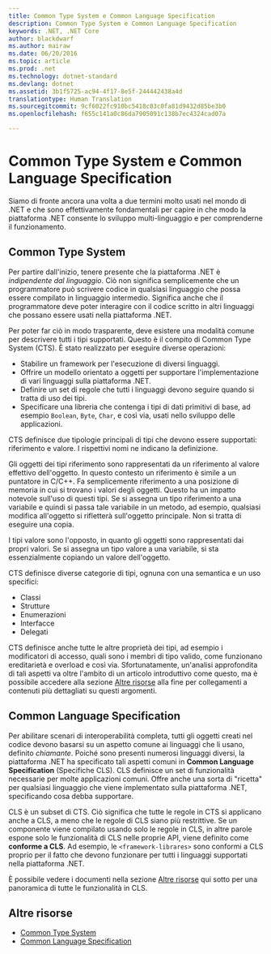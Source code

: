 ```yaml
---
title: Common Type System e Common Language Specification
description: Common Type System e Common Language Specification
keywords: .NET, .NET Core
author: blackdwarf
ms.author: mairaw
ms.date: 06/20/2016
ms.topic: article
ms.prod: .net
ms.technology: dotnet-standard
ms.devlang: dotnet
ms.assetid: 3b1f5725-ac94-4f17-8e5f-244442438a4d
translationtype: Human Translation
ms.sourcegitcommit: 9cf6022fc910bc5418c03c0fa81d9432d85be3b0
ms.openlocfilehash: f655c141a0c86da7905091c138b7ec4324cad07a

---
```


# <a name="common-type-system-common-language-specification"></a>Common Type System e Common Language Specification

Siamo di fronte ancora una volta a due termini molto usati nel mondo di .NET e che sono effettivamente fondamentali per capire in che modo la piattaforma .NET consente lo sviluppo multi-linguaggio e per comprenderne il funzionamento.

## <a name="common-type-system"></a>Common Type System

Per partire dall'inizio, tenere presente che la piattaforma .NET è _indipendente dal linguaggio_. Ciò non significa semplicemente che un programmatore può scrivere codice in qualsiasi linguaggio che possa essere compilato in linguaggio intermedio. Significa anche che il programmatore deve poter interagire con il codice scritto in altri linguaggi che possano essere usati nella piattaforma .NET.

Per poter far ciò in modo trasparente, deve esistere una modalità comune per descrivere tutti i tipi supportati. Questo è il compito di Common Type System (CTS). È stato realizzato per eseguire diverse operazioni:

*   Stabilire un framework per l'esecuzione di diversi linguaggi.
*   Offrire un modello orientato a oggetti per supportare l'implementazione di vari linguaggi sulla piattaforma .NET.
*   Definire un set di regole che tutti i linguaggi devono seguire quando si tratta di uso dei tipi.
*   Specificare una libreria che contenga i tipi di dati primitivi di base, ad esempio `Boolean`, `Byte`, `Char`, e così via, usati nello sviluppo delle applicazioni.

CTS definisce due tipologie principali di tipi che devono essere supportati: riferimento e valore. I rispettivi nomi ne indicano la definizione.

Gli oggetti dei tipi riferimento sono rappresentati da un riferimento al valore effettivo dell'oggetto. In questo contesto un riferimento è simile a un puntatore in C/C++. Fa semplicemente riferimento a una posizione di memoria in cui si trovano i valori degli oggetti. Questo ha un impatto notevole sull'uso di questi tipi. Se si assegna un tipo riferimento a una variabile e quindi si passa tale variabile in un metodo, ad esempio, qualsiasi modifica all'oggetto si rifletterà sull'oggetto principale. Non si tratta di eseguire una copia.

I tipi valore sono l'opposto, in quanto gli oggetti sono rappresentati dai propri valori. Se si assegna un tipo valore a una variabile, si sta essenzialmente copiando un valore dell'oggetto.

CTS definisce diverse categorie di tipi, ognuna con una semantica e un uso specifici:

*   Classi
*   Strutture
*   Enumerazioni
*   Interfacce
*   Delegati

CTS definisce anche tutte le altre proprietà dei tipi, ad esempio i modificatori di accesso, quali sono i membri di tipo valido, come funzionano ereditarietà e overload e così via. Sfortunatamente, un'analisi approfondita di tali aspetti va oltre l'ambito di un articolo introduttivo come questo, ma è possibile accedere alla sezione [Altre risorse](#more-resources) alla fine per collegamenti a contenuti più dettagliati su questi argomenti.

## <a name="common-language-specification"></a>Common Language Specification

Per abilitare scenari di interoperabilità completa, tutti gli oggetti creati nel codice devono basarsi su un aspetto comune ai linguaggi che li usano, definito _chiamante_. Poiché sono presenti numerosi linguaggi diversi, la piattaforma .NET ha specificato tali aspetti comuni in **Common Language Specification** (Specifiche CLS). CLS definisce un set di funzionalità necessarie per molte applicazioni comuni. Offre anche una sorta di "ricetta" per qualsiasi linguaggio che viene implementato sulla piattaforma .NET, specificando cosa debba supportare.

CLS è un subset di CTS. Ciò significa che tutte le regole in CTS si applicano anche a CLS, a meno che le regole di CLS siano più restrittive. Se un componente viene compilato usando solo le regole in CLS, in altre parole espone solo le funzionalità di CLS nelle proprie API, viene definito come **conforme a CLS**. Ad esempio, le `<framework-librares>` sono conformi a CLS proprio per il fatto che devono funzionare per tutti i linguaggi supportati nella piattaforma .NET.

È possibile vedere i documenti nella sezione [Altre risorse](#more-resources) qui sotto per una panoramica di tutte le funzionalità in CLS.

## <a name="more-resources"></a>Altre risorse

*   [Common Type System](https://msdn.microsoft.com/library/zcx1eb1e.aspx)
*   [Common Language Specification](https://msdn.microsoft.com/library/12a7a7h3.aspx)



<!--HONumber=Nov16_HO3-->


